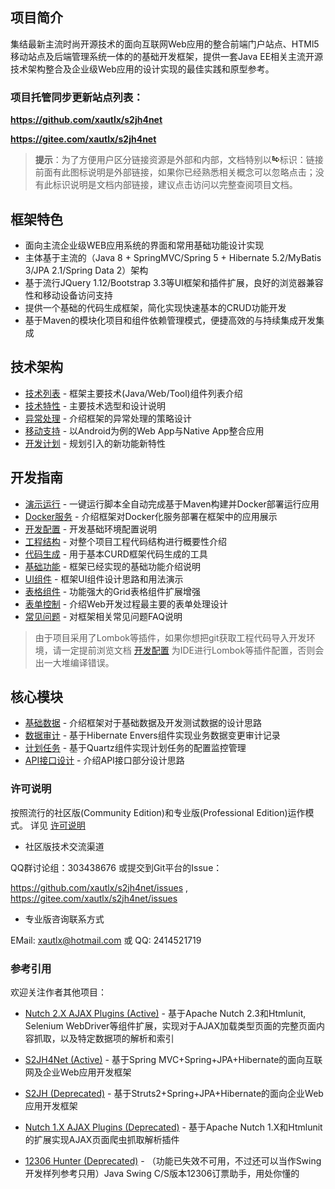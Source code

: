 ## 项目简介

集结最新主流时尚开源技术的面向互联网Web应用的整合前端门户站点、HTMl5移动站点及后端管理系统一体的的基础开发框架，提供一套Java EE相关主流开源技术架构整合及企业级Web应用的设计实现的最佳实践和原型参考。

### 项目托管同步更新站点列表：

**https://github.com/xautlx/s2jh4net**

**https://gitee.com/xautlx/s2jh4net**

> **提示**：为了方便用户区分链接资源是外部和内部，文档特别以![link](images/link.gif)标识：链接前面有此图标说明是外部链接，如果你已经熟悉相关概念可以忽略点击；没有此标识说明是文档内部链接，建议点击访问以完整查阅项目文档。

## 框架特色

* 面向主流企业级WEB应用系统的界面和常用基础功能设计实现
* 主体基于主流的（Java 8 + SpringMVC/Spring 5 + Hibernate 5.2/MyBatis 3/JPA 2.1/Spring Data 2）架构
* 基于流行JQuery 1.12/Bootstrap 3.3等UI框架和插件扩展，良好的浏览器兼容性和移动设备访问支持
* 提供一个基础的代码生成框架，简化实现快速基本的CRUD功能开发
* 基于Maven的模块化项目和组件依赖管理模式，便捷高效的与持续集成开发集成

## 技术架构

* [技术列表](100.技术列表.md) - 框架主要技术(Java/Web/Tool)组件列表介绍
* [技术特性](110.技术特性.md) - 主要技术选型和设计说明
* [异常处理](120.异常处理.md) - 介绍框架的异常处理的策略设计
* [移动支持](130.移动支持.md) - 以Android为例的Web App与Native App整合应用
* [开发计划](140.开发计划.md) - 规划引入的新功能新特性

## 开发指南

* [演示运行](210.演示运行.md) - 一键运行脚本全自动完成基于Maven构建并Docker部署运行应用
* [Docker服务](220.Docker服务.md) - 介绍框架对Docker化服务部署在框架中的应用展示
* [开发配置](230.开发配置.md) - 开发基础环境配置说明
* [工程结构](240.工程结构.md) - 对整个项目工程代码结构进行概要性介绍
* [代码生成](250.代码生成.md) - 用于基本CURD框架代码生成的工具
* [基础功能](260.基础功能.md) - 框架已经实现的基础功能介绍说明
* [UI组件](270.UI组件.md)    - 框架UI组件设计思路和用法演示
* [表格组件](280.表格组件.md) - 功能强大的Grid表格组件扩展增强
* [表单控制](290.表单控制.md) - 介绍Web开发过程最主要的表单处理设计
* [常见问题](295.常见问题.md)     - 对框架相关常见问题FAQ说明

> 由于项目采用了Lombok等插件，如果你想把git获取工程代码导入开发环境，请一定提前浏览文档 [开发配置](230.开发配置.md) 为IDE进行Lombok等插件配置，否则会出一大堆编译错误。

## 核心模块

* [基础数据](310.基础数据.md) - 介绍框架对于基础数据及开发测试数据的设计思路
* [数据审计](320.数据审计.md) - 基于Hibernate Envers组件实现业务数据变更审计记录
* [计划任务](330.计划任务.md) - 基于Quartz组件实现计划任务的配置监控管理
* [API接口设计](340.API接口设计.md) - 介绍API接口部分设计思路

### 许可说明

按照流行的社区版(Community Edition)和专业版(Professional Edition)运作模式。
详见 [许可说明](800.许可说明.md)

* 社区版技术交流渠道

QQ群讨论组：303438676 或提交到Git平台的Issue：

https://github.com/xautlx/s2jh4net/issues , https://gitee.com/xautlx/s2jh4net/issues

* 专业版咨询联系方式

EMail: xautlx@hotmail.com 或 QQ: 2414521719

### 参考引用

欢迎关注作者其他项目：

* [Nutch 2.X AJAX Plugins (Active)](https://github.com/xautlx/nutch-ajax) -  基于Apache Nutch 2.3和Htmlunit, Selenium WebDriver等组件扩展，实现对于AJAX加载类型页面的完整页面内容抓取，以及特定数据项的解析和索引

* [S2JH4Net (Active)](https://github.com/xautlx/s2jh4net) -  基于Spring MVC+Spring+JPA+Hibernate的面向互联网及企业Web应用开发框架

* [S2JH (Deprecated)](https://github.com/xautlx/s2jh) -  基于Struts2+Spring+JPA+Hibernate的面向企业Web应用开发框架
 
* [Nutch 1.X AJAX Plugins (Deprecated)](https://github.com/xautlx/nutch-htmlunit) -  基于Apache Nutch 1.X和Htmlunit的扩展实现AJAX页面爬虫抓取解析插件
 
* [12306 Hunter (Deprecated)](https://github.com/xautlx/12306-hunter) - （功能已失效不可用，不过还可以当作Swing开发样列参考只用）Java Swing C/S版本12306订票助手，用处你懂的
